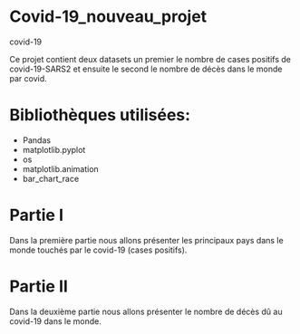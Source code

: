 # Covid-19_nouveau_projet
covid-19

Ce projet contient deux datasets un premier le nombre de cases positifs de covid-19-SARS2 et ensuite le second le nombre de décès dans le monde par covid.

# Bibliothèques utilisées:
- Pandas
- matplotlib.pyplot
- os
- matplotlib.animation
- bar_chart_race

# Partie I
Dans la première partie nous allons présenter les principaux pays dans le monde touchés par le covid-19 (cases positifs).

# Partie II
Dans la deuxième partie nous allons présenter le nombre de décès dû au covid-19 dans le monde.
